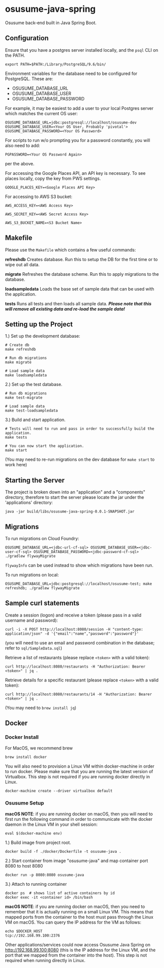 # osusume-java-spring
Osusume back-end built in Java Spring Boot.

## Configuration

Ensure that you have a postgres server installed locally, and the `psql` CLI on the PATH.

`export PATH=$PATH:/Library/PostgreSQL/9.6/bin/`

Environment variables for the database need to be configured for PostgreSQL. These are:

- OSUSUME_DATABASE_URL
- OSUSUME_DATABASE_USER
- OSUSUME_DATABASE_PASSWORD

For example, it may be easiest to add a user to your local Postgres server which matches the current OS user:

```
OSUSUME_DATABASE_URL=jdbc:postgresql://localhost/osusume-dev
OSUSUME_DATABASE_USER=<Your OS User, Probably 'pivotal'>
OSUSUME_DATABASE_PASSWORD=<Your OS Password>
```

For scripts to run w/o prompting you for a password constantly, you will also need to add:

`PGPASSWORD=<Your OS Password Again>`

per the above.

For accessing the Google Places API, an API key is necessary. To see places locally, copy the key from PWS settings.

`GOOGLE_PLACES_KEY=<Google Places API Key>`

For accessing to AWS S3 bucket:

`AWS_ACCESS_KEY=<AWS Access Key>`

`AWS_SECRET_KEY=<AWS Secret Access Key>`

`AWS_S3_BUCKET_NAME=<S3 Bucket Name>`

## Makefile

Please use the `Makefile` which contains a few useful commands:

**refreshdb** Creates database. Run this to setup the DB for the first time or to wipe out all data.

**migrate** Refreshes the database scheme. Run this to apply migrations to the database.

**loadsampledata** Loads the base set of sample data that can be used with the application.

**tests** Runs all tests and then loads all sample data. ***Please note that this will remove all existing data and re-load the sample data!***

## Setting up the Project

1.) Set up the development database:
```
# Create db
make refreshdb

# Run db migrations
make migrate

# Load sample data
make loadsampledata
```

2.) Set up the test database.
```
# Run db migrations
make test-migrate

# Load sample data
make test-loadsampledata
```

3.) Build and start application.
```
# Tests will need to run and pass in order to successfully build the application.
make tests

# You can now start the application.
make start
```

(You may need to re-run migrations on the dev database for `make start` to work here)

## Starting the Server

The project is broken down into an "application" and a "components" directory, therefore to start the server please locate the jar under the 'applications' directory:

`java -jar build/libs/osusume-java-spring-0.0.1-SNAPSHOT.jar`

## Migrations

To run migrations on Cloud Foundry:

`OSUSUME_DATABASE_URL=<jdbc-url-cf-sql> OSUSUME_DATABASE_USER=<jdbc-user-cf-sql> OSUSUME_DATABASE_PASSWORD=<jdbc-password-cf-sql> ./gradlew flywayMigrate`

`flywayInfo` can be used instead to show which migrations have been run.

To run migrations on local:

`OSUSUME_DATABASE_URL=jdbc:postgresql://localhost/osusume-test; make refreshdb; ./gradlew flywayMigrate`

## Sample curl statements

Create a session (logon) and receive a token (please pass in a valid username and password):

`curl -i -X POST http://localhost:8080/session -H "content-type: application/json" -d '{"email":"name","password":"password"}'`

(you will need to use an email and password combination in the database; refer to `sql/SampleData.sql`)

Retrieve a list of restaurants (please replace `<token>` with a valid token):

`curl http://localhost:8080/restaurants -H "Authorization: Bearer <token>" | jq .`

Retrieve details for a specific restaurant (please replace `<token>` with a valid token):

`curl http://localhost:8080/restaurants/14 -H "Authorization: Bearer <token>" | jq .`

(You may need to `brew install jq`)

## Docker

### Docker Install

For MacOS, we recommend brew
```
brew install docker 
```

You will also need to provision a Linux VM within docker-machine in order to run docker. Please make sure that you are running the latest version of Virtualbox.
This step is not required if you are running docker directly in Linux. 
```
docker-machine create --driver virtualbox default
```

### Osusume Setup

**macOS NOTE**: if you are running docker on macOS, then you will need to first run the following command in order to communicate with the docker daemon in the Linux VM in your shell session:
```
eval $(docker-machine env)
```

1.) Build image from project root.
```
docker build -f ./docker/Dockerfile -t osusume-java .
```

2.) Start container from image "osusume-java" and map container port 8080 to host 8080
```
docker run -p 8080:8080 osusume-java 
```

3.) Attach to running container
```
docker ps  # shows list of active containers by id
docker exec -it <container id> /bin/bash
```

**macOS NOTE**: if you are running docker on macOS, then you need to remember that it is actually running on a small Linux VM. 
This means that mapped ports from the container to the host must pass through the Linux VM on macOS.
You can query the IP address for the VM as follows:
```
echo $DOCKER_HOST
tcp://192.168.99.100:2376
```

Other applications/services could now access Osusume Java Spring on http://192.168.99.100:8080 (this is the IP address for the Linux VM, and the port that we mapped from the container into the host).
This step is not required when running directly in Linux.
